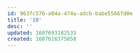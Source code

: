 ```yaml
---
id: 963fc576-a04a-474a-adcb-babe5566fd0e
title: '10'
desc: ''
updated: 1607693182533
created: 1607616375858
---
```






